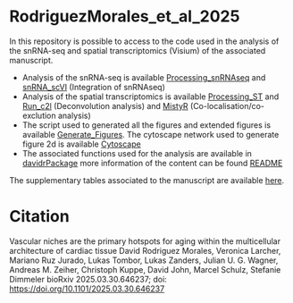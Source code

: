 # RodriguezMorales_et_al_2025

In this repository is possible to access to the code used in the analysis of the snRNA-seq and spatial transcriptomics (Visium) of the associated manuscript.

* Analysis of the snRNA-seq is available [Processing_snRNAseq](Analysis_Scripts/Processing_snRNAseq.py) and [snRNA_scVI](Analysis_Scripts/snRNA_scVI.ipynb) (Integration of snRNAseq)
* Analysis of the spatial transcriptomics is available [Processing_ST](Analysis_Scripts/Processing_ST.py) and [Run_c2l](Analysis_Scripts/Run_c2l.py) (Deconvolution analysis) and  [MistyR](Analysis_Scripts/MistyR.R) (Co-localisation/co-exclution analysis)
* The script used to generated all the figures and extended figures is available [Generate_Figures](Analysis_Scripts/Generate_Figures.py). The cytoscape network used to generate figure 2d is available [Cytoscape](Analysis_Scripts/GSEA_Network.cys)
* The associated functions used for the analysis are available in [davidrPackage](davidrPackage/) more information of the content can be found [README](davidrPackage/README.md) 

The supplementary tables associated to the manuscript are available [here](SUP_Tables/). 

# Citation
Vascular niches are the primary hotspots for aging within the multicellular architecture of cardiac tissue
David Rodriguez Morales, Veronica Larcher, Mariano Ruz Jurado, Lukas Tombor, Lukas Zanders, Julian U. G. Wagner, Andreas M. Zeiher, Christoph Kuppe, David John, Marcel Schulz, Stefanie Dimmeler
bioRxiv 2025.03.30.646237; doi: https://doi.org/10.1101/2025.03.30.646237
